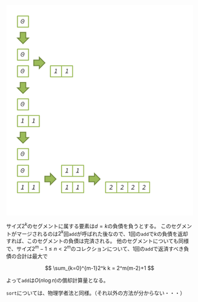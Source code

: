 ![](ex.6.7a.png)

サイズ$2^k$のセグメントに属する要素は$d = k$の負債を負うとする。
このセグメントがマージされるのは$2^k$回`add`が呼ばれた後なので、1回の`add`で$k$の負債を返却すれば、このセグメントの負債は完済される。
他のセグメントについても同様で、サイズ$2^m-1 \le n < 2^m$のコレクションについて、1回の`add`で返済すべき負債の合計は最大で

$$
\sum_{k=0}^{m-1}2^k k = 2^m(m-2)+1
$$

よって`add`は$O(n\log n)$の償却計算量となる。

`sort`については、物理学者法と同様。（それ以外の方法が分からない・・・）